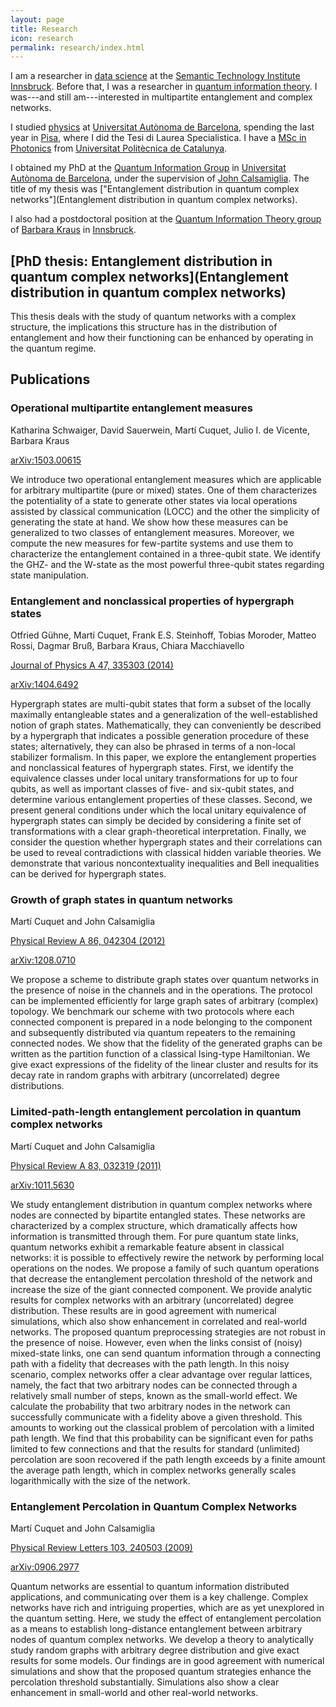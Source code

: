 ```yaml
---
layout: page
title: Research
icon: research
permalink: research/index.html
---
```


I am a researcher in [data
science](https://en.wikipedia.org/wiki/Data_science) at the [Semantic
Technology Institute Innsbruck](http://sti-innsbruck.at/).
Before that, I was a researcher in [quantum information
theory](http://en.wikipedia.org/wiki/Quantum_information_theory). I was---and
still am---interested in multipartite entanglement and complex networks.

I studied [physics](http://www.uab.es/departament/fisica/) at [Universitat
Autònoma de Barcelona](http://www.uab.cat/), spending the last year in
[Pisa](http://www.unipi.it/), where I did the Tesi di Laurea Specialistica. I
have a [MSc in Photonics](http://www.photonicsbcn.eu/) from [Universitat
Politècnica de Catalunya](http://www.upc.edu/).

I obtained my PhD at the [Quantum Information
Group](http://grupsderecerca.uab.cat/giq/) in [Universitat Autònoma de
Barcelona](http://www.uab.cat/), under the supervision of [John
Calsamiglia](http://grupsderecerca.uab.cat/giq/people/john-calsamiglia). The
title of my thesis was ["Entanglement distribution in quantum complex
networks"](Entanglement distribution in quantum complex networks).

I also had a postdoctoral position at the [Quantum Information Theory
group](http://www.uibk.ac.at/th-physik/qig_bk/) of [Barbara
Kraus](http://www.uibk.ac.at/th-physik/people/staffdb/354400.xml) in
[Innsbruck](http://uibk.ac.at/).

## [PhD thesis: Entanglement distribution in quantum complex networks](Entanglement distribution in quantum complex networks)

This thesis deals with the study of quantum networks with a complex structure,
the implications this structure has in the distribution of entanglement and
how their functioning can be enhanced by operating in the quantum regime.

## Publications

### Operational multipartite entanglement measures

Katharina Schwaiger, David Sauerwein, Martí Cuquet, Julio I. de Vicente,
Barbara Kraus

[arXiv:1503.00615](http://arxiv.org/abs/1503.00615)

We introduce two operational entanglement measures which are applicable for
arbitrary multipartite (pure or mixed) states. One of them characterizes the
potentiality of a state to generate other states via local operations assisted
by classical communication (LOCC) and the other the simplicity of generating
the state at hand. We show how these measures can be generalized to two
classes of entanglement measures. Moreover, we compute the new measures for
few-partite systems and use them to characterize the entanglement contained in
a three-qubit state. We identify the GHZ- and the W-state as the most powerful
three-qubit states regarding state manipulation. 

### Entanglement and nonclassical properties of hypergraph states

Otfried Gühne, Martí Cuquet, Frank E.S. Steinhoff, Tobias Moroder, Matteo
Rossi, Dagmar Bruß, Barbara Kraus, Chiara Macchiavello

[Journal of Physics A 47, 335303 (2014)](http://dx.doi.org/10.1088/1751-8113/47/33/335303)

[arXiv:1404.6492](http://arxiv.org/abs/1404.6492)

Hypergraph states are multi-qubit states that form a subset of the locally
maximally entangleable states and a generalization of the well-established
notion of graph states. Mathematically, they can conveniently be described by
a hypergraph that indicates a possible generation procedure of these states;
alternatively, they can also be phrased in terms of a non-local stabilizer
formalism. In this paper, we explore the entanglement properties and
nonclassical features of hypergraph states. First, we identify the equivalence
classes under local unitary transformations for up to four qubits, as well as
important classes of five- and six-qubit states, and determine various
entanglement properties of these classes. Second, we present general
conditions under which the local unitary equivalence of hypergraph states can
simply be decided by considering a finite set of transformations with a clear
graph-theoretical interpretation. Finally, we consider the question whether
hypergraph states and their correlations can be used to reveal contradictions
with classical hidden variable theories. We demonstrate that various
noncontextuality inequalities and Bell inequalities can be derived for
hypergraph states.

### Growth of graph states in quantum networks

Martí Cuquet and John Calsamiglia

[Physical Review A 86, 042304 (2012)](http://dx.doi.org/10.1103/PhysRevA.86.042304)

[arXiv:1208.0710](http://arxiv.org/abs/1208.0710)

We propose a scheme to distribute graph states over quantum networks in the
presence of noise in the channels and in the operations. The protocol can be
implemented efficiently for large graph sates of arbitrary (complex) topology.
We benchmark our scheme with two protocols where each connected component is
prepared in a node belonging to the component and subsequently distributed via
quantum repeaters to the remaining connected nodes. We show that the fidelity
of the generated graphs can be written as the partition function of a
classical Ising-type Hamiltonian. We give exact expressions of the fidelity of
the linear cluster and results for its decay rate in random graphs with
arbitrary (uncorrelated) degree distributions.

### Limited-path-length entanglement percolation in quantum complex networks

Martí Cuquet and John Calsamiglia

[Physical Review A 83, 032319 (2011)](http://dx.doi.org/10.1103/PhysRevA.83.032319)

[arXiv:1011.5630](http://arxiv.org/abs/1011.5630)

We study entanglement distribution in quantum complex networks where nodes are
connected by bipartite entangled states. These networks are characterized by a
complex structure, which dramatically affects how information is transmitted
through them. For pure quantum state links, quantum networks exhibit a
remarkable feature absent in classical networks: it is possible to effectively
rewire the network by performing local operations on the nodes. We propose a
family of such quantum operations that decrease the entanglement percolation
threshold of the network and increase the size of the giant connected
component. We provide analytic results for complex networks with an arbitrary
(uncorrelated) degree distribution. These results are in good agreement with
numerical simulations, which also show enhancement in correlated and
real-world networks. The proposed quantum preprocessing strategies are not
robust in the presence of noise. However, even when the links consist of
(noisy) mixed-state links, one can send quantum information through a
connecting path with a fidelity that decreases with the path length. In this
noisy scenario, complex networks offer a clear advantage over regular
lattices, namely, the fact that two arbitrary nodes can be connected through a
relatively small number of steps, known as the small-world effect. We
calculate the probability that two arbitrary nodes in the network can
successfully communicate with a fidelity above a given threshold. This amounts
to working out the classical problem of percolation with a limited path
length. We find that this probability can be significant even for paths
limited to few connections and that the results for standard (unlimited)
percolation are soon recovered if the path length exceeds by a finite amount
the average path length, which in complex networks generally scales
logarithmically with the size of the network.

### Entanglement Percolation in Quantum Complex Networks

Martí Cuquet and John Calsamiglia

[Physical Review Letters 103, 240503 (2009)](http://dx.doi.org/10.1103/PhysRevLett.103.240503)

[arXiv:0906.2977](http://arxiv.org/abs/0906.2977)

Quantum networks are essential to quantum information distributed
applications, and communicating over them is a key challenge. Complex networks
have rich and intriguing properties, which are as yet unexplored in the
quantum setting. Here, we study the effect of entanglement percolation as a
means to establish long-distance entanglement between arbitrary nodes of
quantum complex networks. We develop a theory to analytically study random
graphs with arbitrary degree distribution and give exact results for some
models. Our findings are in good agreement with numerical simulations and show
that the proposed quantum strategies enhance the percolation threshold
substantially. Simulations also show a clear enhancement in small-world and
other real-world networks.
